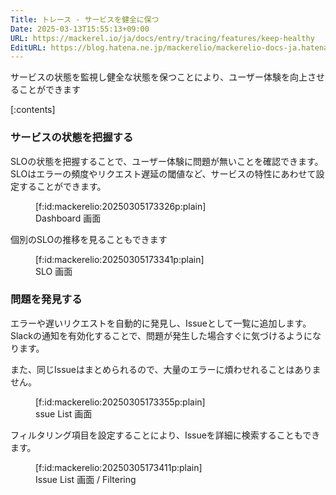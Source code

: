 ```yaml
---
Title: トレース - サービスを健全に保つ
Date: 2025-03-13T15:55:13+09:00
URL: https://mackerel.io/ja/docs/entry/tracing/features/keep-healthy
EditURL: https://blog.hatena.ne.jp/mackerelio/mackerelio-docs-ja.hatenablog.mackerel.io/atom/entry/6802418398333961467
---
```


サービスの状態を監視し健全な状態を保つことにより、ユーザー体験を向上させることができます

[:contents]

### サービスの状態を把握する

SLOの状態を把握することで、ユーザー体験に問題が無いことを確認できます。
SLOはエラーの頻度やリクエスト遅延の閾値など、サービスの特性にあわせて設定することができます。

<figure class="figure-image figure-image-fotolife" title="Dashboard 画面">[f:id:mackerelio:20250305173326p:plain]<figcaption>Dashboard 画面</figcaption></figure>

個別のSLOの推移を見ることもできます

<figure class="figure-image figure-image-fotolife" title="SLO 画面">[f:id:mackerelio:20250305173341p:plain]<figcaption>SLO 画面</figcaption></figure>

### 問題を発見する

エラーや遅いリクエストを自動的に発見し、Issueとして一覧に追加します。
Slackの通知を有効化することで、問題が発生した場合すぐに気づけるようになります。

また、同じIssueはまとめられるので、大量のエラーに煩わせれることはありません。

<figure class="figure-image figure-image-fotolife" title="ssue List 画面">[f:id:mackerelio:20250305173355p:plain]<figcaption>ssue List 画面</figcaption></figure>

フィルタリング項目を設定することにより、Issueを詳細に検索することもできます。

<figure class="figure-image figure-image-fotolife" title="Issue List 画面 / Filtering">[f:id:mackerelio:20250305173411p:plain]<figcaption>Issue List 画面 / Filtering</figcaption></figure>
